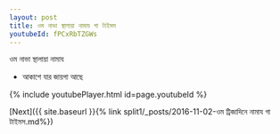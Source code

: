 ```yaml
---
layout: post
title: ওম নাভা স্থালায়া নামায গা টাইমস
youtubeId: fPCxRbTZGWs
---
```

 
 
 ওম নাভা স্থালায়া নামায  
 
 -  আকাশে যার জায়গা আছে 
 
  
 
  
 
 
 
 
 
 


{% include youtubePlayer.html id=page.youtubeId %}
 
[Next]({{ site.baseurl }}{% link  split1/_posts/2016-11-02-ওম ট্রিজাদিনে নামায গা টাইমস.md%})
 
